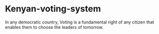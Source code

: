 # Kenyan-voting-system
In any democratic country, Voting is a fundamental right of any citizen that enables them to choose the leaders of tomorrow. 
